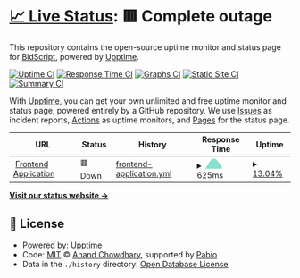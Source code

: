 # [📈 Live Status](https://bidscript.github.io/status-monitor): <!--live status--> **🟥 Complete outage**

This repository contains the open-source uptime monitor and status page for [BidScript](app.bidscript.co.uk/app), powered by [Upptime](https://github.com/upptime/upptime).

[![Uptime CI](https://github.com/bidscript/status-monitor/workflows/Uptime%20CI/badge.svg)](https://github.com/bidscript/status-monitor/actions?query=workflow%3A%22Uptime+CI%22)
[![Response Time CI](https://github.com/bidscript/status-monitor/workflows/Response%20Time%20CI/badge.svg)](https://github.com/bidscript/status-monitor/actions?query=workflow%3A%22Response+Time+CI%22)
[![Graphs CI](https://github.com/bidscript/status-monitor/workflows/Graphs%20CI/badge.svg)](https://github.com/bidscript/status-monitor/actions?query=workflow%3A%22Graphs+CI%22)
[![Static Site CI](https://github.com/bidscript/status-monitor/workflows/Static%20Site%20CI/badge.svg)](https://github.com/bidscript/status-monitor/actions?query=workflow%3A%22Static+Site+CI%22)
[![Summary CI](https://github.com/bidscript/status-monitor/workflows/Summary%20CI/badge.svg)](https://github.com/bidscript/status-monitor/actions?query=workflow%3A%22Summary+CI%22)

With [Upptime](https://upptime.js.org), you can get your own unlimited and free uptime monitor and status page, powered entirely by a GitHub repository. We use [Issues](https://github.com/bidscript/status-monitor/issues) as incident reports, [Actions](https://github.com/bidscript/status-monitor/actions) as uptime monitors, and [Pages](https://bidscript.github.io/status-monitor) for the status page.

<!--start: status pages-->
<!-- This summary is generated by Upptime (https://github.com/upptime/upptime) -->
<!-- Do not edit this manually, your changes will be overwritten -->
<!-- prettier-ignore -->
| URL | Status | History | Response Time | Uptime |
| --- | ------ | ------- | ------------- | ------ |
| <img alt="" src="https://icons.duckduckgo.com/ip3/www.bidscript.co.uk.ico" height="13"> [Frontend Application](https://www.bidscript.co.uk/app) | 🟥 Down | [frontend-application.yml](https://github.com/BidScript/uptime/commits/HEAD/history/frontend-application.yml) | <details><summary><img alt="Response time graph" src="./graphs/frontend-application/response-time-week.png" height="20"> 625ms</summary><br><a href="https://bidscript.github.io/status-monitor/history/frontend-application"><img alt="Response time 625" src="https://img.shields.io/endpoint?url=https%3A%2F%2Fraw.githubusercontent.com%2FBidScript%2Fuptime%2FHEAD%2Fapi%2Ffrontend-application%2Fresponse-time.json"></a><br><a href="https://bidscript.github.io/status-monitor/history/frontend-application"><img alt="24-hour response time 625" src="https://img.shields.io/endpoint?url=https%3A%2F%2Fraw.githubusercontent.com%2FBidScript%2Fuptime%2FHEAD%2Fapi%2Ffrontend-application%2Fresponse-time-day.json"></a><br><a href="https://bidscript.github.io/status-monitor/history/frontend-application"><img alt="7-day response time 625" src="https://img.shields.io/endpoint?url=https%3A%2F%2Fraw.githubusercontent.com%2FBidScript%2Fuptime%2FHEAD%2Fapi%2Ffrontend-application%2Fresponse-time-week.json"></a><br><a href="https://bidscript.github.io/status-monitor/history/frontend-application"><img alt="30-day response time 625" src="https://img.shields.io/endpoint?url=https%3A%2F%2Fraw.githubusercontent.com%2FBidScript%2Fuptime%2FHEAD%2Fapi%2Ffrontend-application%2Fresponse-time-month.json"></a><br><a href="https://bidscript.github.io/status-monitor/history/frontend-application"><img alt="1-year response time 625" src="https://img.shields.io/endpoint?url=https%3A%2F%2Fraw.githubusercontent.com%2FBidScript%2Fuptime%2FHEAD%2Fapi%2Ffrontend-application%2Fresponse-time-year.json"></a></details> | <details><summary><a href="https://bidscript.github.io/status-monitor/history/frontend-application">13.04%</a></summary><a href="https://bidscript.github.io/status-monitor/history/frontend-application"><img alt="All-time uptime 13.04%" src="https://img.shields.io/endpoint?url=https%3A%2F%2Fraw.githubusercontent.com%2FBidScript%2Fuptime%2FHEAD%2Fapi%2Ffrontend-application%2Fuptime.json"></a><br><a href="https://bidscript.github.io/status-monitor/history/frontend-application"><img alt="24-hour uptime 13.04%" src="https://img.shields.io/endpoint?url=https%3A%2F%2Fraw.githubusercontent.com%2FBidScript%2Fuptime%2FHEAD%2Fapi%2Ffrontend-application%2Fuptime-day.json"></a><br><a href="https://bidscript.github.io/status-monitor/history/frontend-application"><img alt="7-day uptime 13.04%" src="https://img.shields.io/endpoint?url=https%3A%2F%2Fraw.githubusercontent.com%2FBidScript%2Fuptime%2FHEAD%2Fapi%2Ffrontend-application%2Fuptime-week.json"></a><br><a href="https://bidscript.github.io/status-monitor/history/frontend-application"><img alt="30-day uptime 13.04%" src="https://img.shields.io/endpoint?url=https%3A%2F%2Fraw.githubusercontent.com%2FBidScript%2Fuptime%2FHEAD%2Fapi%2Ffrontend-application%2Fuptime-month.json"></a><br><a href="https://bidscript.github.io/status-monitor/history/frontend-application"><img alt="1-year uptime 13.04%" src="https://img.shields.io/endpoint?url=https%3A%2F%2Fraw.githubusercontent.com%2FBidScript%2Fuptime%2FHEAD%2Fapi%2Ffrontend-application%2Fuptime-year.json"></a></details>

<!--end: status pages-->

[**Visit our status website →**](https://bidscript.github.io/status-monitor)

## 📄 License

- Powered by: [Upptime](https://github.com/upptime/upptime)
- Code: [MIT](./LICENSE) © [Anand Chowdhary](https://anandchowdhary.com), supported by [Pabio](https://pabio.com)
- Data in the `./history` directory: [Open Database License](https://opendatacommons.org/licenses/odbl/1-0/)
